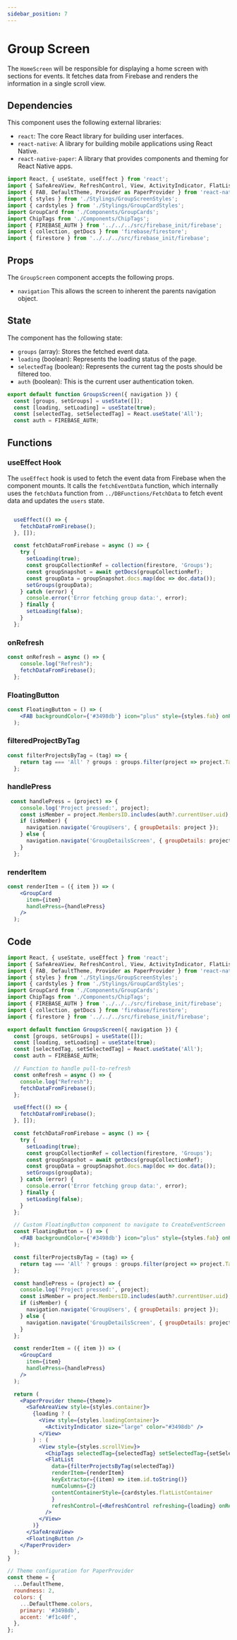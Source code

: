 ```yaml
---
sidebar_position: 7
---
```


# Group Screen

The `HomeScreen` will be responsible for displaying a home screen with sections for events. It fetches data from Firebase and renders the information in a single scroll view.

## Dependencies

This component uses the following external libraries:

- `react`: The core React library for building user interfaces.
- `react-native`: A library for building mobile applications using React Native.
- `react-native-paper`: A library that provides components and theming for React Native apps.

```jsx
import React, { useState, useEffect } from 'react';
import { SafeAreaView, RefreshControl, View, ActivityIndicator, FlatList } from 'react-native';
import { FAB, DefaultTheme, Provider as PaperProvider } from 'react-native-paper';
import { styles } from './Stylings/GroupScreenStyles';
import { cardstyles } from './Stylings/GroupCardStyles';
import GroupCard from './Components/GroupCards';
import ChipTags from './Components/ChipTags';
import { FIREBASE_AUTH } from '../../../src/firebase_init/firebase';
import { collection, getDocs } from 'firebase/firestore';
import { firestore } from '../../../src/firebase_init/firebase';
```
## Props

The `GroupScreen` component accepts the following props.

- `navigation` This allows the screen to inherent the parents navigation object.

## State

The component has the following state:

- `groups` (array): Stores the fetched event data.
- `loading` (boolean): Represents the loading status of the page.
- `selectedTag` (boolean): Represents the current tag the posts should be filtered too.
- `auth` (boolean): This is the current user authentication token.

```jsx
export default function GroupsScreen({ navigation }) {
  const [groups, setGroups] = useState([]);
  const [loading, setLoading] = useState(true);
  const [selectedTag, setSelectedTag] = React.useState('All');
  const auth = FIREBASE_AUTH;
```
## Functions 
### useEffect Hook

The `useEffect` hook is used to fetch the event data from Firebase when the component mounts. It calls the `fetchEventData` function, which internally uses the `fetchData` function from `../DBFunctions/FetchData` to fetch event data and updates the `users` state.

```jsx

  useEffect(() => {
    fetchDataFromFirebase();
  }, []);

  const fetchDataFromFirebase = async () => {
    try {
      setLoading(true);
      const groupCollectionRef = collection(firestore, 'Groups');
      const groupSnapshot = await getDocs(groupCollectionRef);
      const groupData = groupSnapshot.docs.map(doc => doc.data());
      setGroups(groupData);
    } catch (error) {
      console.error('Error fetching group data:', error);
    } finally {
      setLoading(false);
    }
  };
  ```

### onRefresh
```jsx
const onRefresh = async () => {
    console.log("Refresh");
    fetchDataFromFirebase();
  };
```
### FloatingButton
```jsx
const FloatingButton = () => (
    <FAB backgroundColor={'#3498db'} icon="plus" style={styles.fab} onPress={() => navigation.navigate('GroupCreation', { onRefresh: onRefresh })} />
  );
```
### filteredProjectByTag
```jsx
const filterProjectsByTag = (tag) => {
    return tag === 'All' ? groups : groups.filter(project => project.Tags.includes(tag));
  };
```
### handlePress
```jsx
 const handlePress = (project) => {
    console.log('Project pressed:', project);
    const isMember = project.MembersID.includes(auth?.currentUser.uid);
    if (isMember) {
      navigation.navigate('GroupUsers', { groupDetails: project });
    } else {
      navigation.navigate('GroupDetailsScreen', { groupDetails: project });
    }
  };
```
### renderItem
```jsx
const renderItem = ({ item }) => (
    <GroupCard
      item={item}
      handlePress={handlePress}
    />
  );
```

## Code

```jsx
import React, { useState, useEffect } from 'react';
import { SafeAreaView, RefreshControl, View, ActivityIndicator, FlatList } from 'react-native';
import { FAB, DefaultTheme, Provider as PaperProvider } from 'react-native-paper';
import { styles } from './Stylings/GroupScreenStyles';
import { cardstyles } from './Stylings/GroupCardStyles';
import GroupCard from './Components/GroupCards';
import ChipTags from './Components/ChipTags';
import { FIREBASE_AUTH } from '../../../src/firebase_init/firebase';
import { collection, getDocs } from 'firebase/firestore';
import { firestore } from '../../../src/firebase_init/firebase';

export default function GroupsScreen({ navigation }) {
  const [groups, setGroups] = useState([]);
  const [loading, setLoading] = useState(true);
  const [selectedTag, setSelectedTag] = React.useState('All');
  const auth = FIREBASE_AUTH;

  // Function to handle pull-to-refresh
  const onRefresh = async () => {
    console.log("Refresh");
    fetchDataFromFirebase();
  };

  useEffect(() => {
    fetchDataFromFirebase();
  }, []);

  const fetchDataFromFirebase = async () => {
    try {
      setLoading(true);
      const groupCollectionRef = collection(firestore, 'Groups');
      const groupSnapshot = await getDocs(groupCollectionRef);
      const groupData = groupSnapshot.docs.map(doc => doc.data());
      setGroups(groupData);
    } catch (error) {
      console.error('Error fetching group data:', error);
    } finally {
      setLoading(false);
    }
  };

  // Custom FloatingButton component to navigate to CreateEventScreen
  const FloatingButton = () => (
    <FAB backgroundColor={'#3498db'} icon="plus" style={styles.fab} onPress={() => navigation.navigate('GroupCreation', { onRefresh: onRefresh })} />
  );

  const filterProjectsByTag = (tag) => {
    return tag === 'All' ? groups : groups.filter(project => project.Tags.includes(tag));
  };

  const handlePress = (project) => {
    console.log('Project pressed:', project);
    const isMember = project.MembersID.includes(auth?.currentUser.uid);
    if (isMember) {
      navigation.navigate('GroupUsers', { groupDetails: project });
    } else {
      navigation.navigate('GroupDetailsScreen', { groupDetails: project });
    }
  };

  const renderItem = ({ item }) => (
    <GroupCard
      item={item}
      handlePress={handlePress}
    />
  );

  return (
    <PaperProvider theme={theme}>
      <SafeAreaView style={styles.container}>
        {loading ? (
          <View style={styles.loadingContainer}>
            <ActivityIndicator size="large" color="#3498db" />
          </View>
        ) : (
          <View style={styles.scrollView}>
            <ChipTags selectedTag={selectedTag} setSelectedTag={setSelectedTag} />
            <FlatList
              data={filterProjectsByTag(selectedTag)}
              renderItem={renderItem}
              keyExtractor={(item) => item.id.toString()}
              numColumns={2}
              contentContainerStyle={cardstyles.flatListContainer
              }
              refreshControl={<RefreshControl refreshing={loading} onRefresh={onRefresh} />}
            />
          </View>
        )}
      </SafeAreaView>
      <FloatingButton />
    </PaperProvider>
  );
}

// Theme configuration for PaperProvider
const theme = {
  ...DefaultTheme,
  roundness: 2,
  colors: {
    ...DefaultTheme.colors,
    primary: '#3498db',
    accent: '#f1c40f',
  },
};
```